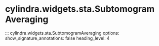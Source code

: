 # cylindra.widgets.sta.SubtomogramAveraging

::: cylindra.widgets.sta.SubtomogramAveraging
    options:
        show_signature_annotations: false
        heading_level: 4
